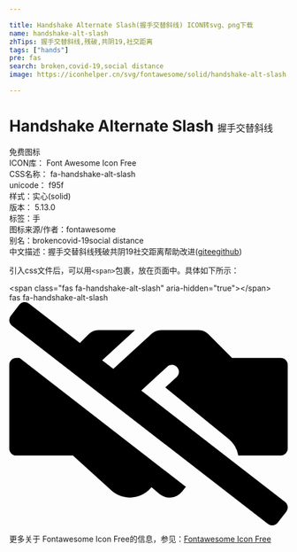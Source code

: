 ```yaml
---

title: Handshake Alternate Slash(握手交替斜线) ICON转svg、png下载
name: handshake-alt-slash
zhTips: 握手交替斜线,残破,共阴19,社交距离
tags: ["hands"]
pre: fas
search: broken,covid-19,social distance
image: https://iconhelper.cn/svg/fontawesome/solid/handshake-alt-slash.svg

---
```


# Handshake Alternate Slash  <small style="font-size: 60%;font-weight: 100">握手交替斜线</small>


<div class="detail-page">
<p>
<span><span class="badge-success badge">免费图标</span> </span>
<br/>
<span>
ICON库：
<span class="badge-secondary badge">Font Awesome Icon Free</span> 
</span>
<br/>
<span>
CSS名称：
<span class="badge-secondary badge">fa-handshake-alt-slash</span> 
</span>
<br/>
<span>
unicode：
<span class="badge-secondary badge">f95f</span> 
<copy-btn content='f95f' btn-title=""></copy-btn>
<copy-btn :content='String.fromCodePoint(parseInt("f95f", 16))' btn-title="复制U"></copy-btn>
</span><br/><span>样式：<span class="badge-light badge">实心(solid)</span></span>
<br/>
<span>
版本：
<span class="badge-secondary badge">5.13.0</span> 
</span><br/><span>标签：<span class="badge-light badge"><router-link to="/tags/hands.html">手</router-link></span></span>
<br/>
<span>图标来源/作者：<span class="badge-light badge">fontawesome</span></span> 
<br/>
<span>别名：<span class="badge-light badge">broken</span><span class="badge-light badge">covid-19</span><span class="badge-light badge">social distance</span></span><br/><span class="zh-detail">中文描述：<span class="badge-primary badge">握手交替斜线</span><span class="badge-primary badge">残破</span><span class="badge-primary badge">共阴19</span><span class="badge-primary badge">社交距离</span><span class="help-link"><span>帮助改进</span>(<a href="https://gitee.com/liuwave/icon-helper/edit/master/json/fontawesome/solid/handshake-alt-slash.json" target="_blank" rel="noopener noreferrer">gitee</a><a href="https://github.com/liuwave/icon-helper/edit/master/json/fontawesome/solid/handshake-alt-slash.json" target="_blank" rel="noopener noreferrer">github</a></span>)</span><br/>
</p>
</div>
<div class="alert alert-dark">
  <i class="fas fa-handshake-alt-slash fa-xs"></i>
  <i class="fas fa-handshake-alt-slash fa-sm"></i>
  <i class="fas fa-handshake-alt-slash fa-lg"></i>
  <i class="fas fa-handshake-alt-slash fa-2x"></i>
  <i class="fas fa-handshake-alt-slash fa-3x"></i>
  <i class="fas fa-handshake-alt-slash fa-5x"></i>
  <i class="fas fa-handshake-alt-slash fa-7x"></i>
</div>
<div>
  <p>引入css文件后，可以用<code>&lt;span&gt;</code>包裹，放在页面中。具体如下所示：    
  </p>
  <div class="alert alert-primary" style="font-size: 14px">
    &lt;span class="fas fa-handshake-alt-slash" aria-hidden="true"&gt;&lt;/span&gt;
    <copy-btn content='<span class="fas fa-handshake-alt-slash" aria-hidden="true"></span>'></copy-btn>
  </div>
  <div class="alert alert-secondary">
    <i class="fas fa-handshake-alt-slash"
    style="font-size: 24px"
    aria-hidden="true"></i> fas fa-handshake-alt-slash
    <copy-btn content="fas fa-handshake-alt-slash" btn-title="复制图标名称"></copy-btn>
  </div>
</div>
<div id="svg" class="svg-wrap">
<svg xmlns="http://www.w3.org/2000/svg" viewBox="0 0 640 512"><path d="M358.59,195.6,504.2,313.8a63.4,63.4,0,0,1,22.21,37.91H624a16.05,16.05,0,0,0,16-16V143.91A16,16,0,0,0,624,128H512L457.41,73.41A32,32,0,0,0,434.8,64H348.91a32,32,0,0,0-21.61,8.41l-88.12,80.68-25.69-19.85L289.09,64H205.3a32,32,0,0,0-22.6,9.41l-20.34,20.3L45.47,3.38A16,16,0,0,0,23,6.19L3.38,31.46A16,16,0,0,0,6.19,53.91L594.54,508.63A16,16,0,0,0,617,505.82l19.64-25.27a16,16,0,0,0-2.81-22.45L303.4,202.72l32.69-29.92,27-24.7a16,16,0,0,1,21.61,23.61ZM16,128A16.05,16.05,0,0,0,0,144V335.91a16,16,0,0,0,16,16H146.3l90.5,81.89a64,64,0,0,0,90-9.3l.2-.2,17.91,15.5a37.16,37.16,0,0,0,52.29-5.39l8.8-10.82L23.56,128Z"/></svg>
</div>
<detail full-name='fa-handshake-alt-slash'></detail>

<Vssue title="关于“Handshake Alternate Slash”的评论" />
    
<div><p>更多关于  Fontawesome Icon Free的信息，参见：<a target="_blank" href="https://iconhelper.cn/fontawesome.html">Fontawesome Icon Free</a>
</p></div>
